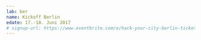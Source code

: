 ```yaml
---
lab: ber
name: Kickoff Berlin
edate: 17.-18. Juni 2017
# signup-url: https://www.eventbrite.com/e/hack-your-city-berlin-tickets-16216673507
---
```

